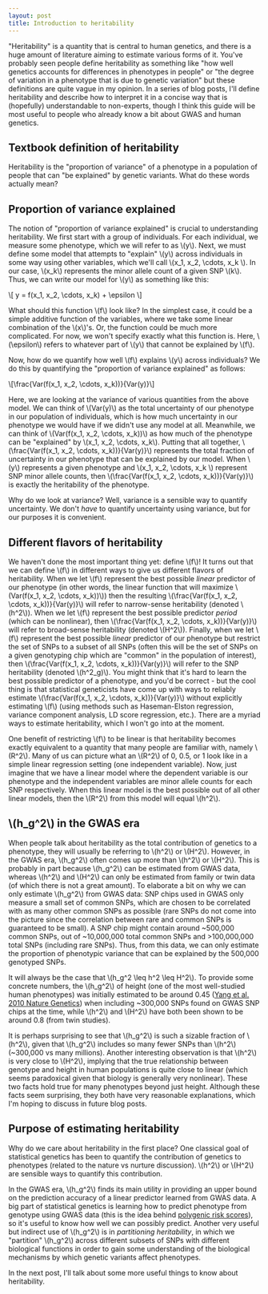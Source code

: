 ```yaml
---
layout: post
title: Introduction to heritability
---
```


"Heritability" is a quantity that is central to human genetics, and there is a huge amount of literature aiming to estimate various forms of it. You've probably seen people define heritability as something like "how well genetics accounts for differences in phenotypes in people" or "the degree of variation in a phenotype that is due to genetic variation" but these definitions are quite vague in my opinion. In a series of blog posts, I'll define heritability and describe how to interpret it in a concise way that is (hopefully) understandable to non-experts, though I think this guide will be most useful to people who already know a bit about GWAS and human genetics.

## Textbook definition of heritability

Heritability is the "proportion of variance" of a phenotype in a population of people that can "be explained" by genetic variants. What do these words actually mean?

## Proportion of variance explained

The notion of "proportion of variance explained" is crucial to understanding heritability. We first start with a group of individuals. For each individual, we measure some phenotype, which we will refer to as \\(y\\). Next, we must define some model that attempts to "explain" \\(y\\) across individuals in some way using other variables, which we'll call \\(x_1, x_2,  \cdots, x_k \\). In our case, \\(x_k\\) represents the minor allele count of a given SNP \\(k\\). Thus, we can write our model for \\(y\\) as something like this:

\\[ y = f(x_1, x_2, \cdots, x_k) + \epsilon \\]

What should this function \\(f\\) look like? In the simplest case, it could be a simple additive function of the variables, where we take some linear combination of the \\(x\\)'s. Or, the function could be much more complicated. For now, we won't specify exactly what this function is. Here, \\(\epsilon\\) refers to whatever part of \\(y\\) that cannot be explained by \\(f\\).

Now, how do we quantify how well \\(f\\) explains \\(y\\) across individuals? We do this by quantifying the "proportion of variance explained" as follows:

\\[\frac{Var(f(x_1, x_2, \cdots, x_k))}{Var(y)}\\]

Here, we are looking at the variance of various quantities from the above model. We can think of \\(Var(y)\\) as the total uncertainty of our phenotype in our population of individuals, which is how much uncertainty in our phenotype we would have if we didn't use any model at all. Meanwhile, we can think of \\(Var(f(x_1, x_2, \cdots, x_k))\\) as how much of the phenotype can be "explained" by \\(x_1, x_2, \cdots, x_k\\). Putting that all together, \\(\frac{Var(f(x_1, x_2, \cdots, x_k))}{Var(y)}\\) represents the total fraction of uncertainty in our phenotype that can be explained by our model. When \\(y\\) represents a given phenotype and \\(x_1, x_2, \cdots, x_k \\) represent SNP minor allele counts, then \\(\frac{Var(f(x_1, x_2, \cdots, x_k))}{Var(y)}\\) is exactly the heritability of the phenotype.

Why do we look at variance? Well, variance is a sensible way to quantify uncertainty. We don't _have_ to quantify uncertainty using variance, but for our purposes it is convenient.

## Different flavors of heritability

We haven't done the most important thing yet: define \\(f\\)! It turns out that we can define \\(f\\) in different ways to give us different flavors of heritability. When we let \\(f\\) represent the best possible _linear_ predictor of our phenotype (in other words, the linear function that will maximize \\(Var(f(x_1, x_2, \cdots, x_k))\\)) then the resulting \\(\frac{Var(f(x_1, x_2, \cdots, x_k))}{Var(y)}\\) will refer to narrow-sense heritability (denoted \\(h^2\\)). When we let \\(f\\) represent the best possible predictor _period_ (which can be nonlinear), then \\(\frac{Var(f(x_1, x_2, \cdots, x_k))}{Var(y)}\\) will refer to broad-sense heritability (denoted \\(H^2\\)). Finally, when we let \\(f\\) represent the best possible _linear_ predictor of our phenotype but restrict the set of SNPs to a subset of all SNPs (often this will be the set of SNPs on a given genotyping chip which are "common" in the population of interest), then \\(\frac{Var(f(x_1, x_2, \cdots, x_k))}{Var(y)}\\) will refer to the SNP heritability (denoted \\(h^2_g)\\). You might think that it's hard to learn the best possible predictor of a phenotype, and you'd be correct - but the cool thing is that statistical geneticists have come up with ways to reliably estimate \\(\frac{Var(f(x_1, x_2, \cdots, x_k))}{Var(y)}\\) without explicitly estimating \\(f\\) (using methods such as Haseman-Elston regression, variance component analysis, LD score regression, etc.). There are a myriad ways to estimate heritability, which I won't go into at the moment.

One benefit of restricting \\(f\\) to be linear is that heritability becomes exactly equivalent to a quantity that many people are familiar with, namely \\(R^2\\). Many of us can picture what an \\(R^2\\) of 0, 0.5, or 1 look like in a simple linear regression setting (one independent variable). Now, just imagine that we have a linear model where the dependent variable is our phenotype and the independent variables are minor allele counts for each SNP respectively. When this linear model is the best possible out of all other linear models, then the \\(R^2\\) from this model will equal \\(h^2\\).


## \\(h_g^2\\) in the GWAS era

When people talk about heritability as the total contribution of genetics to a phenotype, they will usually be referring to \\(h^2\\) or \\(H^2\\). However, in the GWAS era, \\(h_g^2\\) often comes up more than \\(h^2\\) or \\(H^2\\). This is probably in part because \\(h_g^2\\) can be estimated from GWAS data, whereas \\(h^2\\) and \\(H^2\\) can only be estimated from family or twin data (of which there is not a great amount). To elaborate a bit on why we can only estimate \\(h_g^2\\) from GWAS data: SNP chips used in GWAS only measure a small set of common SNPs, which are chosen to be correlated with as many other common SNPs as possible (rare SNPs do not come into the picture since the correlation between rare and common SNPs is guaranteed to be small). A SNP chip might contain around ~500,000 common SNPs, out of ~10,000,000 total common SNPs and >100,000,000 total SNPs (including rare SNPs). Thus, from this data, we can only estimate the proportion of phenotypic variance that can be explained by the 500,000 genotyped SNPs.

It will always be the case that \\(h_g^2 \leq h^2 \leq H^2\\). To provide some concrete numbers, the \\(h_g^2\\) of height (one of the most well-studied human phenotypes) was initially estimated to be around 0.45 ([Yang et al. 2010 Nature Genetics](https://www.nature.com/articles/ng.608)) when including ~300,000 SNPs found on GWAS SNP chips at the time, while \\(h^2\\) and \\(H^2\\) have both been shown to be around 0.8 (from twin studies).

It is perhaps surprising to see that \\(h_g^2\\) is such a sizable fraction of \\(h^2\\), given that \\(h_g^2\\) includes so many fewer SNPs than \\(h^2\\) (~300,000 vs many millions). Another interesting observation is that \\(h^2\\) is very close to \\(H^2\\), implying that the true relationship between genotype and height in human populations is quite close to linear (which seems paradoxical given that biology is generally very nonlinear). These two facts hold true for many phenotypes beyond just height. Although these facts seem surprising, they both have very reasonable explanations, which I'm hoping to discuss in future blog posts.

## Purpose of estimating heritability

Why do we care about heritability in the first place? One classical goal of statistical genetics has been to quantify the contribution of genetics to phenotypes (related to the nature vs nurture discussion). \\(h^2\\) or \\(H^2\\) are sensible ways to quantify this contribution.

In the GWAS era, \\(h_g^2\\) finds its main utility in providing an upper bound on the prediction accuracy of a linear predictor learned from GWAS data. A big part of statistical genetics is learning how to predict phenotype from genotype using GWAS data (this is the idea behind [polygenic risk scores](https://www.genome.gov/Health/Genomics-and-Medicine/Polygenic-risk-scores)), so it's useful to know how well we can possibly predict. Another very useful but  indirect use of \\(h_g^2\\) is in _partitioning heritability_, in which we "partition" \\(h_g^2\\) across different subsets of SNPs with different biological functions in order to gain some understanding of the biological mechanisms by which genetic variants affect phenotypes.

In the next post, I'll talk about some more useful things to know about heritability.
